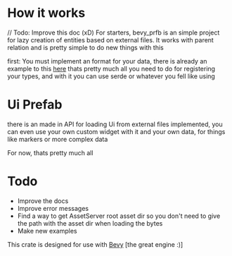# How it works

// Todo: Improve this doc (xD)
For starters, bevy_prfb is an simple project for lazy creation of entities based on external files. It works with parent relation and is pretty simple to do new things with this

first: You must implement an format for your data, there is already an example to this [here](examples/custom_prefab.rs)
thats pretty much all you need to do for registering your types, and with it you can use serde or whatever you fell like using

# Ui Prefab
there is an made in API for loading Ui from external files implemented, you can even use your own custom widget with it and your own data, for things like markers or more complex data

For now, thats pretty much all

# Todo
- Improve the docs
- Improve error messages
- Find a way to get AssetServer root asset dir so you don't need to give the path with the asset dir when loading the bytes
- Make new examples


This crate is designed for use with [Bevy](https://github.com/bevyengine/bevy) [the great engine :)]
